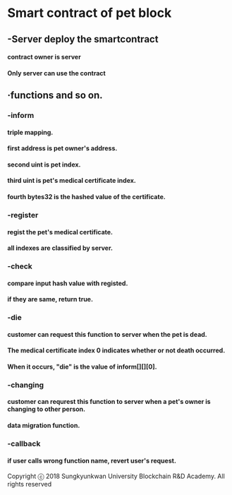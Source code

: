 
# Smart contract of pet block

## -Server deploy the smartcontract
#### contract owner is server

#### Only server can use the contract

## **·functions and so on**.


### -inform

#### triple mapping.
#### first address is pet owner's address.
#### second uint is pet index.
#### third uint is pet's medical certificate index.
#### fourth bytes32 is the hashed value of the certificate.

### -register

#### regist the pet's medical certificate.
#### all indexes are classified by server.

### -check

#### compare input hash value with registed.
#### if they are same, return true.

### -die

#### customer can request this function to server when the pet is dead.
#### The medical certificate index 0 indicates whether or not death occurred.
#### When it occurs, "die" is the value of inform[][][0].

### -changing

#### customer can requrest this function to server when a pet's owner is changing to other person.
#### data migration function.

### -callback

#### if user calls wrong function name, revert user's request.
Copyright ⓒ 2018 Sungkyunkwan University Blockchain R&D Academy. All rights reserved
